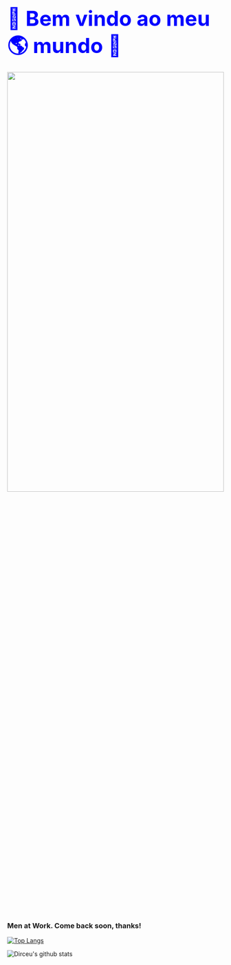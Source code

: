 <font size="20px" color="blue" align="center">
  <strong>🎉 Bem vindo ao meu 🌎 mundo 🎉</strong>
</font>
<p align="center">
  <img width="100%" height="50%" src="https://media.giphy.com/media/35MG6KoNC3zyAkGes0/giphy.gif" />
</p>


### Men at Work. Come back soon, thanks!

[![Top Langs](https://github-readme-stats.vercel.app/api/top-langs/?username=DirceuSilvestre)](https://github.com/DirceuSilvestre/github-readme-stats)

![Dirceu's github stats](https://github-readme-stats.vercel.app/api?username=DirceuSilvestre&show_icons=true&theme=tokyonight)



<!--
**DirceuSilvestre/DirceuSilvestre** is a ✨ _special_ ✨ repository because its `README.md` (this file) appears on your GitHub profile.

Here are some ideas to get you started:

- 🔭 I’m currently working on ...
- 🌱 I’m currently learning ...
- 👯 I’m looking to collaborate on ...
- 🤔 I’m looking for help with ...
- 💬 Ask me about ...
- 📫 How to reach me: ...
- 😄 Pronouns: ...
- ⚡ Fun fact: ...
-->
